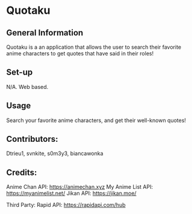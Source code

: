 # Quotaku

## General Information
Quotaku is a an application that allows the user to search their favorite anime characters to get quotes that have said in their roles!

## Set-up
N/A. Web based. 

## Usage
Search your favorite anime characters, and get their well-known quotes! 

## Contributors:

Dtrieu1, svnkite, s0m3y3, biancawonka

## Credits: 

Anime Chan API: https://animechan.xyz
My Anime List API: https://myanimelist.net/
Jikan API: https://jikan.moe/

Third Party:
Rapid API: https://rapidapi.com/hub
